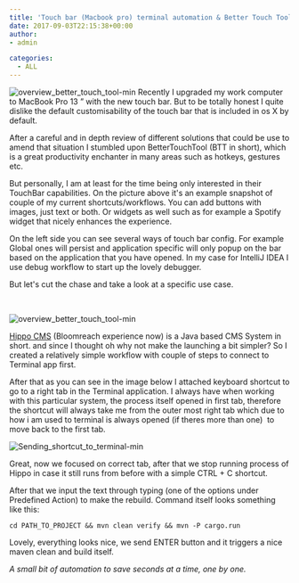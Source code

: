```yaml
---
title: 'Touch bar (Macbook pro) terminal automation & Better Touch Tool'
date: 2017-09-03T22:15:38+00:00
author: 
- admin

categories:
  - ALL
---
```

![overview_better_touch_tool-min](posts/overview_better_touch_tool-min.png "")
Recently I upgraded my work computer to MacBook Pro 13 &#8221; with the new touch bar. But to be totally honest I quite dislike the default customisability of the touch bar that is included in os X by default.

After a careful and in depth review of different solutions that could be use to amend that situation I stumbled upon BetterTouchTool (BTT in short), which is a great productivity enchanter in many areas such as hotkeys, gestures etc.

But personally, I am at least for the time being only interested in their TouchBar capabilities. On the picture above it's an example snapshot of couple of my current shortcuts/workflows. You can add buttons with images, just text or both. Or widgets as well such as for example a Spotify widget that nicely enhances the experience.

On the left side you can see several ways of touch bar config. For example Global ones will persist and application specific will only popup on the bar based on the application that you have opened. In my case for IntelliJ IDEA I use debug workflow to start up the lovely debugger.

But let's cut the chase and take a look at a specific use case.

&nbsp;

![overview_better_touch_tool-min](posts/HippoCms_shortcut-min.png "")

[Hippo CMS](https://www.onehippo.com/en) (Bloomreach experience now) is a Java based CMS System in short. and since I thought oh why not make the launching a bit simpler? So I created a relatively simple workflow with couple of steps to connect to Terminal app first.

After that as you can see in the image below I attached keyboard shortcut to go to a right tab in the Terminal application. I always have when working with this particular system, the process itself opened in first tab, therefore the shortcut will always take me from the outer most right tab which due to how i am used to terminal is always opened (if theres more than one)  to move back to the first tab.

![Sending_shortcut_to_terminal-min](posts/Sending_shortcut_to_terminal-min.png "")

Great, now we focused on correct tab, after that we stop running process of Hippo in case it still runs from before with a simple CTRL + C shortcut.

After that we input the text through typing (one of the options under Predefined Action) to make the rebuild. Command itself looks something like this:

`cd PATH_TO_PROJECT && mvn clean verify && mvn -P cargo.run`

Lovely, everything looks nice, we send ENTER button and it triggers a nice maven clean and build itself.

  <em>A small bit of automation to save seconds at a time, one by one. </em>